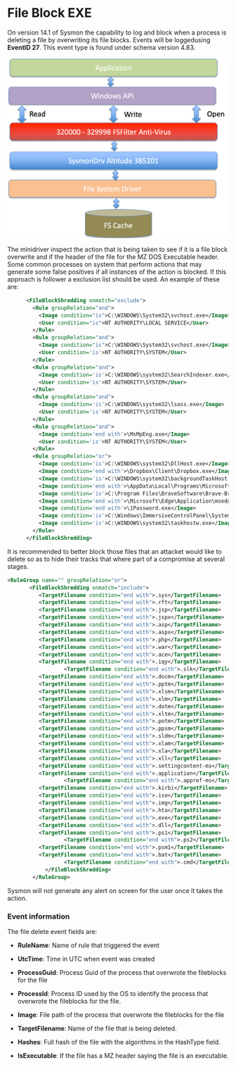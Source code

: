 File Block EXE
===========

On version 14.1 of Sysmon the capability to log and block when a process is deleting a file by overwriting its file blocks. Events will be loggedusing **EventID 27**. This event type is found under schema version 4.83.


![minifilter](./media/image36.png)

The minidriver inspect the action that is being taken to see if it is a file block overwrite and if the header of the file for the MZ DOS Executable header. Some common processes on system that perform actions that may generate some false positives if all instances of the action is blocked. If this approach is follower a exclusion list should be used. An example of these are:

```xml
      <FileBlockShredding onmatch="exclude">
        <Rule groupRelation="and">
          <Image condition="is">C:\WINDOWS\System32\svchost.exe</Image>
          <User condition="is">NT AUTHORITY\LOCAL SERVICE</User>
        </Rule>
        <Rule groupRelation="and">
          <Image condition="is">C:\WINDOWS\System32\svchost.exe</Image>
          <User condition='is'>NT AUTHORITY\SYSTEM</User>
        </Rule>
        <Rule groupRelation="and">
          <Image condition='is'>C:\WINDOWS\system32\SearchIndexer.exe</Image>
          <User condition='is'>NT AUTHORITY\SYSTEM</User>
        </Rule>
        <Rule groupRelation="and">
          <Image condition='is'>C:\WINDOWS\system32\lsass.exe</Image>
          <User condition='is'>NT AUTHORITY\SYSTEM</User>
        </Rule>
        <Rule groupRelation="and">
          <Image condition='end with'>\MsMpEng.exe</Image>
          <User condition='is'>NT AUTHORITY\SYSTEM</User>
        </Rule>
        <Rule groupRelation="or">
          <Image condition='is'>C:\WINDOWS\system32\DllHost.exe</Image>
          <Image condition='end with'>\Dropbox\Client\Dropbox.exe</Image>
          <Image condition='is'>C:\WINDOWS\system32\backgroundTaskHost.exe</Image>
          <Image condition='end with'>\AppData\Local\Programs\Microsoft VS Code\Code.exe</Image>
          <Image condition='is'>C:\Program Files\BraveSoftware\Brave-Browser\Application\brave.exe</Image>
          <Image condition='end with'>\Microsoft\Edge\Application\msedge.exe</Image>
          <Image condition='end with'>\1Password.exe</Image>
          <Image condition='is'>C:\Windows\ImmersiveControlPanel\SystemSettings.exe</Image>
          <Image condition='is'>C:\WINDOWS\system32\taskhostw.exe</Image>
        </Rule>
      </FileBlockShredding>
```
It is recommended to better block those files that an attacket would like to delete so as to hide their tracks that where part of a compromise at several stages. 

```XML
<RuleGroup name="" groupRelation="or">
       <FileBlockShredding onmatch="include">
          <TargetFilename condition="end with">.sys</TargetFilename>                <!--Driver file.-->
          <TargetFilename condition="end with">.rft</TargetFilename>
          <TargetFilename condition="end with">.jsp</TargetFilename>
          <TargetFilename condition="end with">.jspx</TargetFilename>
          <TargetFilename condition="end with">.asp</TargetFilename>
          <TargetFilename condition="end with">.aspx</TargetFilename>
          <TargetFilename condition="end with">.php</TargetFilename>
          <TargetFilename condition="end with">.war</TargetFilename>
          <TargetFilename condition="end with">.ace</TargetFilename>
          <TargetFilename condition="end with">.iqy</TargetFilename>
				  <TargetFilename condition="end with">.slk</TargetFilename>
          <TargetFilename condition="end with">.docm</TargetFilename>				        <!--Microsoft:Office:Word: With Macro-->
          <TargetFilename condition="end with">.pptm</TargetFilename>				        <!--Microsoft:Office:PowerPoint: With Macro-->
          <TargetFilename condition="end with">.xlsm</TargetFilename>				        <!--Microsoft:Office:Excel: With Macro-->
          <TargetFilename condition="end with">.xlm</TargetFilename>				        <!--Microsoft:Office:Excel: Legacy Excel With Macro-->
          <TargetFilename condition="end with">.dotm</TargetFilename>			        	<!--Microsoft:Office:Word: Template With Macro-->
          <TargetFilename condition="end with">.xltm</TargetFilename>				        <!--Microsoft:Office:Excel: Template With Macro-->
          <TargetFilename condition="end with">.potm</TargetFilename>				        <!--Microsoft:Office:PowerPoint: Template With Macro-->
          <TargetFilename condition="end with">.ppsm</TargetFilename>				        <!--Microsoft:Office:PowerPoint: Slideshow With Macro-->
          <TargetFilename condition="end with">.sldm</TargetFilename>				        <!--Microsoft:Office:PowerPoint: Slide With Macro-->
          <TargetFilename condition="end with">.xlam</TargetFilename>				        <!--Microsoft:Office:Excel: Add-in Possibly With Macro-->
          <TargetFilename condition="end with">.xla</TargetFilename>                <!--Microsoft:Office:Excel: Add-in Possibly With Macro-->
          <TargetFilename condition="end with">.xll</TargetFilename>                <!--Microsoft:Office:Excel: Add-in Possibly With Macro-->
          <TargetFilename condition="end with">.settingcontent-ms</TargetFilename>  <!--Microsoft:Windows:SettingContent-MS (https://posts.specterops.io/the-tale-of-settingcontent-ms-files-f1ea253e4d39)-->
          <TargetFilename condition="end with">.application</TargetFilename>				<!--Microsoft:ClickOnce: [ https://blog.netspi.com/all-you-need-is-one-a-clickonce-love-story/ ] -->
				  <TargetFilename condition="end with">.appref-ms</TargetFilename>				  <!--Microsoft:ClickOnce application | Credit @ion-storm -->
          <TargetFilename condition="end with">.kirbi</TargetFilename>              <!--Mimikatz or kekeo default kerberos ticket file extention-->
          <TargetFilename condition="end with">.iso</TargetFilename>                <!--often ignored by AV/EDR but opens like a zip file in windows-->
          <TargetFilename condition="end with">.img</TargetFilename>                <!--often ignored by AV/EDR but opens like a zip file in windows-->
          <TargetFilename condition="end with">.hta</TargetFilename>                <!--HTA Scripting-->
          <TargetFilename condition="end with">.exe</TargetFilename>                <!--Executable-->
          <TargetFilename condition="end with">.dll</TargetFilename>                <!--Executable-->
          <TargetFilename condition="end with">.ps1</TargetFilename>				        <!--PowerShell [ More information: http://www.hexacorn.com/blog/2014/08/27/beyond-good-ol-run-key-part-16/ ] -->
				  <TargetFilename condition="end with">.ps2</TargetFilename>                <!--PowerShell [ More information: http://www.hexacorn.com/blog/2014/08/27/beyond-good-ol-run-key-part-16/ ] -->
          <TargetFilename condition="end with">.psm1</TargetFilename>               <!--PowerShell [ More information: http://www.hexacorn.com/blog/2014/08/27/beyond-good-ol-run-key-part-16/ ] -->
          <TargetFilename condition="end with">.bat</TargetFilename>				        <!--Batch scripting-->
				  <TargetFilename condition="end with">.cmd</TargetFilename>				        <!--Batch scripting: Batch scripts can also use the .cmd extension | Credit: @mmazanec -->
			</FileBlockShredding>
		</RuleGroup>
```

Sysmon will not generate any alert on screen for the user once it takes the action. 


### Event information

The file delete event fields are:

* **RuleName**: Name of rule that triggered the event

* **UtcTime**: Time in UTC when event was created

* **ProcessGuid**: Process Guid of the process that overwrote the fileblocks for the file

* **ProcessId**: Process ID used by the OS to identify the process that overwrote the fileblocks for the file.

* **Image**: File path of the process that overwrote the fileblocks for the file

* **TargetFilename**: Name of the file that is being deleted.

* **Hashes**: Full hash of the file with the algorithms in the HashType field.

* **IsExecutable**: If the file has a MZ header saying the file is an executable.

